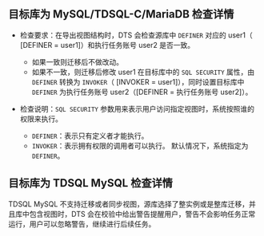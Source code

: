 
## 目标库为 MySQL/TDSQL-C/MariaDB  检查详情
- 检查要求：在导出视图结构时，DTS 会检查源库中 `DEFINER` 对应的 user1（ [DEFINER = user1]）和执行任务账号 user2 是否一致。
   - 如果一致则迁移后不做改动。
   - 如果不一致，则迁移后修改 user1 在目标库中的 `SQL SECURITY` 属性，由 `DEFINER` 转换为 `INVOKER`（ [INVOKER = user1]），同时设置目标库中 `DEFINER` 为执行任务账号 user2（[DEFINER = 执行任务账号 user2]）。

- 检查说明：`SQL SECURITY` 参数用来表示用户访问指定视图时，系统按照谁的权限来执行。 
  - `DEFINER`：表示只有定义者才能执行。
  - `INVOKER`：表示拥有权限的调用者可以执行。
默认情况下，系统指定为 `DEFINER`。

## 目标库为 TDSQL MySQL 检查详情
TDSQL MySQL 不支持迁移或者同步视图，源库选择了整实例或是整库迁移，并且库中包含视图时，DTS 会在校验中给出警告提醒用户，警告不会影响任务正常运行，用户可以忽略警告，继续进行后续任务。 
